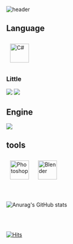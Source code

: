 
![header](https://capsule-render.vercel.app/api?type=waving&color=auto&height=300&section=header&text=Developer%20in%20Wonderland&fontSize=50&animation=fadeIn&fontAlignY=38&desc=Jpie&descAlignY=61&descAlign=62)

<h2>Language</h2>
<div align>
<img style="margin: 10px" src="https://profilinator.rishav.dev/skills-assets/csharp-original.svg" alt="C#" height="50" />
</>

<h3>Little</h3>
<div align>
<img src="https://img.shields.io/badge/C-8B00FF?style=-square&logo=C#&logoColor=white"/>
 <img src = "https://img.shields.io/badge/java-8B00FF?style=-square&logo=java#&logoColor=white"/>
</>


<div align>
<h2>Engine</h2>
<img src="https://img.shields.io/badge/Unity-000000?style=-square&logo=Unity#&logoColor=black" />
</>

<h2>tools</h2>
<img style="margin: 10px" src="https://profilinator.rishav.dev/skills-assets/photoshop-plain.svg" alt="Photoshop" height="50" /> 
<img style="margin: 10px" src="https://profilinator.rishav.dev/skills-assets/blender_community_badge_white.svg" alt="Blender" height="50" /> 
<br>
<br>
<br>


![Anurag's GitHub stats](https://github-readme-stats.vercel.app/api?username=Jpierrot&show_icons=true&theme=radical)

<Br>
<br>

 [![Hits](https://hits.seeyoufarm.com/api/count/incr/badge.svg?url=https%3A%2F%2Fgithub.com%2Fzzsza)](https://hits.seeyoufarm.com)
<!--
**Jpierrot/Jpierrot** is a ✨ _special_ ✨ repository because its `README.md` (this file) appears on your GitHub profile.

Here are some ideas to get you started:

- 🔭 I’m currently working on ...
- 🌱 I’m currently learning ...
- 👯 I’m looking to collaborate on ...
- 🤔 I’m looking for help with ...
- 💬 Ask me about ...
- 📫 How to reach me: ...
- 😄 Pronouns: ...
- ⚡ Fun fact: ...
-->
